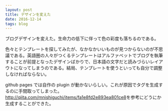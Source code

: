 ```yaml
---
layout: post
title: デザインを変えた
date: 2016-12-14
tags: blog
---
```


ブログデザインを変えた。生命力の低下に伴って色の彩度も落ちるのである。

色々とテンプレートを探してみたが、なかなかいいものが見つからないのが不思議である。英語圏の人々がつくるテンプレートはアルファベットでブログを執筆することが前提となったデザインばかりで、日本語の文字だと読みづらいレイアウトになってしまうのである。結局、テンプレートを使うといっても自分で調整しなければならない。

github pages では自作の plugin が動かないらしい。これが原因でタグを生成するのに手間取ってしまった。<http://qiita.com/mnishiguchi/items/fa1e8fd2e893ea801ce8>を参考にどうにか生成することができた。
